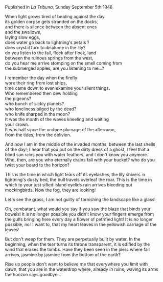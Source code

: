 Published in *La Tribuna*, Sunday September 5th 1948  

When light grows tired of beating against the day  
its golden corpse gets stranded on the docks,  
and there is silence between the absent ones  
and the swallows,  
laying slow eggs,  
does water go back to lightning's petals ?  
does crystal turn to displume in the lily?  
do you listen to the fall, flock after flock, land  
between the ruinous springs from the west,  
do you hear me arrive stomping on the smell coming from  
the submerged apples, are you listening to me...?  

I remember the day when the firefly  
wore their ring from lost ships,  
time came down to even examine your silent things.  
Who remembered then dew holding  
the pigeons?  
who bunch of sickly planets?  
who loneliness bilged by the dead?  
who knife sharped in the moon?  
It was the month of the waves kneeling and waiting  
your crown.  
It was half since the undone plumage of the afternoon,  
from the tides, from the oblivion.  

And now I am in the middle of the invaded months,
between the last shells of the day!;
I hear that you put on the dirty dress of a ghost,
I feel that a blind sun
rains you with water feathers, and I don't know you anymore.
Who, then, are you who eternally drains
fall with your bucket?
who do you twist your beard to the horizon?  

This is the time
in which light tears off its eyelashes,
the lily shivers in lightning's dusty bed,
the bull travels overleaf the roar.
This is the time
in which to your just sifted island eyelids
rain arrives bleeding out mockingbirds.
Now the fog, they are looking!

Let's see the grass, I am not guilty
of tarnishing the landscape like a glass!

Oh, combatant, what would you say if you saw
the blaze that binds your bowels!
It is no longer possible you didn't know your fingers
emerge from the gulfs bringing here
every day a flower of petrified light!
It is no longer possible, nor I want to,
that my heart leaves
in the yellowish carriage of the leaves!

But don't weep for them.
They are perpetually built by water.
In the beginning, when the tear turns
its throne transparent, it is edified by
the wind that erases the tombs.
Have they been seen in the piers
where fall arrives,
jasmine by jasmine from the bottom of the earth?

Rise up
people don't want to believe me
that everywhere you limit with dawn,
that you are in the waterdrop where, already in ruins,
waving its arms the horizon says goodbye...
